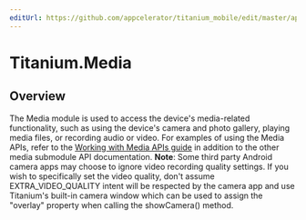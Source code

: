 ```yaml
---
editUrl: https://github.com/appcelerator/titanium_mobile/edit/master/apidoc/Titanium/Media/Media.yml
---
```

# Titanium.Media

<TypeHeader/>

## Overview

The Media module is used to access the device's media-related functionality, such
as using the device's camera and photo gallery, playing media files, or recording
audio or video.
For examples of using the Media APIs, refer to the
[Working with Media APIs guide](https://docs.appcelerator.com/platform/latest/#!/guide/Working_with_Media_APIs)
in addition to the other media submodule API documentation.
**Note**: Some third party Android camera apps may choose to ignore video recording quality
settings. If you wish to specifically set the video quality, don't assume
EXTRA_VIDEO_QUALITY intent will be respected by the camera app and use Titanium's built-in
camera window which can be used to assign the "overlay" property when calling the
showCamera() method.

<ApiDocs/>
